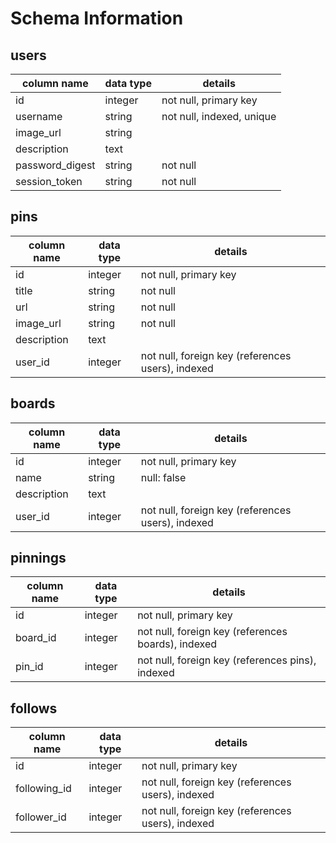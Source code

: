 # Schema Information

## users
column name     | data type | details
----------------|-----------|-----------------------
id              | integer   | not null, primary key
username        | string    | not null, indexed, unique
image_url       | string    |
description     | text      |
password_digest | string    | not null
session_token   | string    | not null

## pins

column name   | data type | details
--------------|-----------|-----------------------
id            | integer   | not null, primary key
title         | string    | not null
url           | string    | not null
image_url     | string    | not null
description   | text      |
user_id       | integer   | not null, foreign key (references users), indexed

## boards
column name | data type | details
------------|-----------|-----------------------
id          | integer   | not null, primary key
name        | string    | null: false
description | text      |
user_id     | integer   | not null, foreign key (references users), indexed

## pinnings
column name | data type | details
------------|-----------|-----------------------
id          | integer   | not null, primary key
board_id    | integer   | not null, foreign key (references boards), indexed
pin_id      | integer   | not null, foreign key (references pins), indexed

## follows
column name    | data type | details
---------------|-----------|-----------------------
id             | integer   | not null, primary key
following_id   | integer   | not null, foreign key (references users), indexed
follower_id    | integer   | not null, foreign key (references users), indexed
